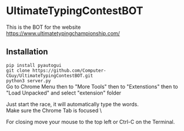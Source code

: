 # UltimateTypingContestBOT
This is the BOT for the website https://www.ultimatetypingchampionship.com/
## Installation
`pip install pyautogui` \
`git clone https://github.com/Computer-CGuy/UltimateTypingContestBOT.git` \
`python3 server.py` \
Go to Chrome Menu then to "More Tools" then to "Extenstions" then to "Load Unpacked" and select "extension" folder

Just start the race, it will automatically type the words.\
Make sure the Chrome Tab is focused \

For closing move your mouse to the top left or Ctrl-C on the Terminal.
